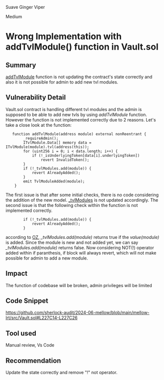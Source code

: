 Suave Ginger Viper

Medium

# Wrong Implementation with addTvlModule() function in Vault.sol

## Summary
[addTvlModule](https://github.com/sherlock-audit/2024-06-mellow/blob/main/mellow-lrt/src/Vault.sol#L227C14-L227C26) function is not updating the contract's state correctly and also it is not possible for admin to add new tvl modules.
## Vulnerability Detail
Vault.sol contract is handling different tvl modules and the admin is supposed to be able to  add new tvls by using *addTvlModule* function. However the function is not implemented correctly due to 2 reasons. Let's take a close look at the function:
```solidity
   function addTvlModule(address module) external nonReentrant {
        _requireAdmin();
        ITvlModule.Data[] memory data = ITvlModule(module).tvl(address(this));
        for (uint256 i = 0; i < data.length; i++) {
            if (!_isUnderlyingToken[data[i].underlyingToken])
                revert InvalidToken();
        }
        if (!_tvlModules.add(module)) {
            revert AlreadyAdded();
        }
        emit TvlModuleAdded(module);
    }
```
The first issue is that after some initial checks, there is no code considering the addition of the new model. [_tvlModules](https://github.com/sherlock-audit/2024-06-mellow/blob/main/mellow-lrt/src/Vault.sol#L28) is not updated accordingly.
The second issue is that the following check within the function is not implemented correctly.
```solidity
        if (!_tvlModules.add(module)) {
            revert AlreadyAdded();
        }
```
according to [OZ](https://github.com/OpenZeppelin/openzeppelin-contracts/blob/c3f8b760ad9d0431f33e8303658ccbdcc1610f24/contracts/utils/structs/EnumerableSet.sol#L243), *_tvlModules.add(module)* returns true if  the *value(module)* is added. Since the module is new and not added yet, we can say  *_tvlModules.add(module)* returns false. Now considering NOT(!) operator added within if paranthesis, if block will always revert, which will not make possible for admin to add a new module. 
## Impact
The function of codebase will be broken, admin privileges will be limited
## Code Snippet
https://github.com/sherlock-audit/2024-06-mellow/blob/main/mellow-lrt/src/Vault.sol#L227C14-L227C26
## Tool used
Manual review, Vs Code

## Recommendation
Update the state correctly and remove "!" not operator.
